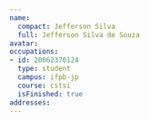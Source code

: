 ```yaml
---
name:
  compact: Jefferson Silva
  full: Jefferson Silva de Souza
avatar:
occupations:
- id: 20062370124
  type: student
  campus: ifpb-jp
  course: cstsi
  isFinished: true
addresses:
---
```

